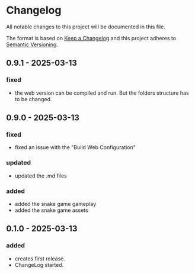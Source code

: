 # Changelog

All notable changes to this project will be documented in this file.

The format is based on [Keep a Changelog](http://keepachangelog.com/en/1.1.0/)
and this project adheres to [Semantic Versioning](http://semver.org/spec/v2.0.0.html).

## 0.9.1 - 2025-03-13

### fixed

- the web version can be compiled and run. But the folders structure has to be changed.

## 0.9.0 - 2025-03-13

### fixed

- fixed an issue with the "Build Web Configuration"

### updated

- updated the .md files

### added

- added the snake game gameplay
- added the snake game assets

## 0.1.0 - 2025-03-13

### added

- creates first release.
- ChangeLog started.
